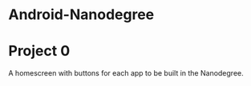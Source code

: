 # Android-Nanodegree

# Project 0

A homescreen with buttons for each app to be built in the Nanodegree.
